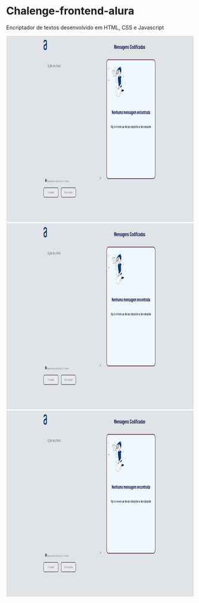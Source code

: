 # Chalenge-frontend-alura
Encriptador de textos desenvolvido em HTML, CSS e Javascript

<img src="https://github.com/biancadizio/Chalenge-frontend-alura/blob/master/img/page1.png?raw=true" height="500" width="1100">
<img src="https://github.com/biancadizio/Chalenge-frontend-alura/blob/master/img/page1.png?raw=true" height="500" width="1100">
<img src="https://github.com/biancadizio/Chalenge-frontend-alura/blob/master/img/page1.png?raw=true" height="500" width="1100">
